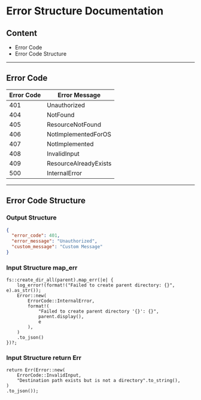 # Error Structure Documentation

## Content

- Error Code
- Error Code Structure

---

## Error Code

| Error Code | Error Message         |
|------------|-----------------------|
| 401        | Unauthorized          |
| 404        | NotFound              |
| 405        | ResourceNotFound      |
| 406        | NotImplementedForOS   |
| 407        | NotImplemented        |
| 408        | InvalidInput          |
| 409        | ResourceAlreadyExists |
| 500        | InternalError         |

---


## Error Code Structure

### Output Structure

```json
{
  "error_code": 401,
  "error_message": "Unauthorized",
  "custom_message": "Custom Message"
}
```

### Input Structure map_err

```
fs::create_dir_all(parent).map_err(|e| {
    log_error!(format!("Failed to create parent directory: {}", e).as_str());
    Error::new(
        ErrorCode::InternalError,
        format!(
            "Failed to create parent directory '{}': {}",
            parent.display(),
            e
        ),
    )
    .to_json()
})?;
```

### Input Structure return Err

```
return Err(Error::new(
    ErrorCode::InvalidInput,
    "Destination path exists but is not a directory".to_string(),
)
.to_json());
```